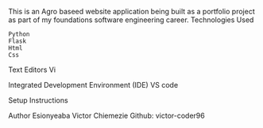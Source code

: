This is an Agro baseed website application being built as a portfolio project as part of my foundations software engineering career.
Technologies Used

    Python
    Flask
    Html
    Css

Text Editors 
    Vi

Integrated Development Environment (IDE)
    VS code

Setup Instructions


Author 
Esionyeaba Victor Chiemezie 
Github: victor-coder96 
